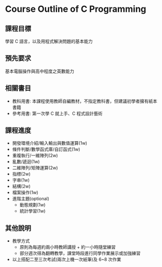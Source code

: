 # Course Outline of C Programming

## 課程目標

學習 C 語言，以及用程式解決問題的基本能力

## 預先要求

基本電腦操作與高中程度之英數能力

## 相關書目

* 教科用書: 本課程使用教師自編教材，不指定教科書，但建議初學者擁有紙本書籍
* 參考用書: 第一次學 C 就上手、C 程式設計藝術

## 課程進度

* 開發環境介紹/輸入輸出與數值運算(1w)
* 條件判斷/數學函式庫/自訂函式(1w)
* 重複執行/一維陣列(2w)
* 亂數/遞迴(1w)
* 二維陣列/矩陣運算(2w)
* 指標(2w)
* 字串(1w)
* 結構(2w)
* 檔案操作(1w)
* 進階主題(optional)
  * 動態規劃(1w)
  * 統計學習(1w)

## 其他說明

* 教學方式
  * 原則為每週約兩小時教師講授 + 約一小時隨堂練習
  * 部分週次得為翻轉教學，課堂時段進行同學作業展示或加強練習
* 以上搭配二至三次考試(兩次上機一次紙筆)及 6~8 次作業
